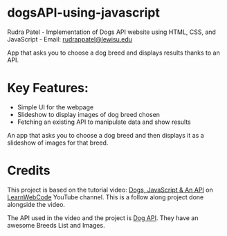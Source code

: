 # dogsAPI-using-javascript

Rudra Patel - Implementation of Dogs API website using HTML, CSS, and JavaScript - Email: rudrappatel@lewisu.edu

App that asks you to choose a dog breed and displays results thanks to an API.

# Key Features:

- Simple UI for the webpage
- Slideshow to display images of dog breed chosen
- Fetching an existing API to manipulate data and show results

An app that asks you to choose a dog breed and then displays it as a slideshow of images for that breed.

# Credits

This project is based on the tutorial video: [Dogs, JavaScript & An API](https://www.youtube.com/watch?v=AVmGmLFcukM) on [LearnWebCode](https://www.youtube.com/@LearnWebCode) YouTube channel. This is a follow along project done alongside the video.

The API used in the video and the project is [Dog API](https://dog.ceo/dog-api/). They have an awesome Breeds List and Images.
